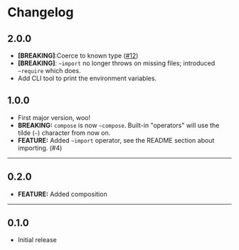 # Changelog

## 2.0.0

* **[BREAKING]**:Coerce to known type ([#12](https://github.com/jeffijoe/yenv/issues/12))
* **[BREAKING]**: `~import` no longer throws on missing files; introduced `~require` which does.
* Add CLI tool to print the environment variables.

## 1.0.0

* First major version, woo!
* **BREAKING:** `compose` is now `~compose`. Built-in "operators" will use the tilde (`~`) character from now on.
* **FEATURE:** Added `~import` operator, see the README section about importing. (#4)

---

## 0.2.0

* **FEATURE:** Added composition

---

## 0.1.0

* Initial release
